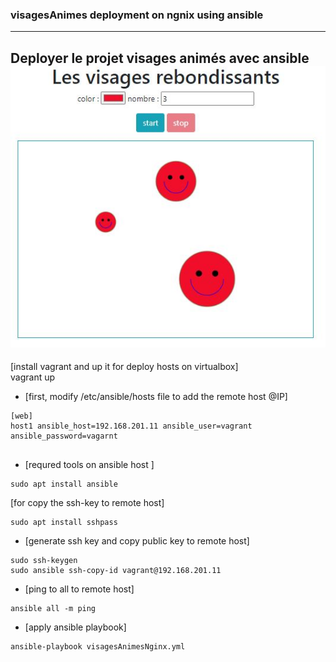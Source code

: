 ### visagesAnimes deployment on ngnix using ansible
------------
Deployer le projet visages animés avec ansible
![project](https://github.com/bakidjan/PL2_AI/blob/master/visagesAnimesjs/visagesAnimes.JPG)
------------
[install vagrant and up it for deploy hosts on virtualbox]<br>
vagrant up

- [first, modify /etc/ansible/hosts file to add the remote host @IP]<br>

```
[web]
host1 ansible_host=192.168.201.11 ansible_user=vagrant ansible_password=vagarnt
 
```

- [requred tools on ansible host ]<br>
```
sudo apt install ansible 
```
[for copy the ssh-key to remote host]<br> 
```
sudo apt install sshpass
```
- [generate ssh key and copy public key to remote host]<br>
```
sudo ssh-keygen
sudo ansible ssh-copy-id vagrant@192.168.201.11
```
- [ping to all to remote host]<br>
```
ansible all -m ping
```
- [apply ansible playbook]<br>
```
ansible-playbook visagesAnimesNginx.yml
```

